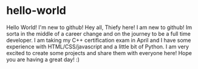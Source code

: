 # hello-world
Hello World! I'm new to github!
Hey all, Thiefy here! I am new to github! Im sorta in the middle of a career change and on the journey to be a full time developer. I am taking my C++ certification exam in April and I have some experience with HTML/CSS/javascript and a little bit of Python. I am very excited to create some projects and share them with everyone here! Hope you are having a great day! :)
